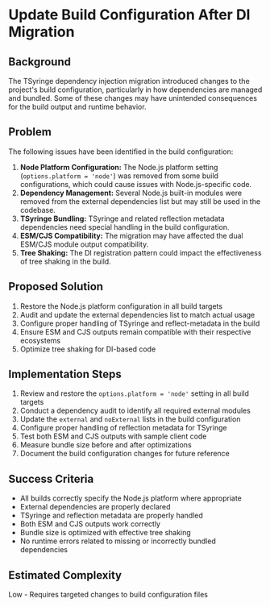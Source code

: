 # Update Build Configuration After DI Migration

## Background
The TSyringe dependency injection migration introduced changes to the project's build configuration, particularly in how dependencies are managed and bundled. Some of these changes may have unintended consequences for the build output and runtime behavior.

## Problem
The following issues have been identified in the build configuration:
1. **Node Platform Configuration:** The Node.js platform setting (`options.platform = 'node'`) was removed from some build configurations, which could cause issues with Node.js-specific code.
2. **Dependency Management:** Several Node.js built-in modules were removed from the external dependencies list but may still be used in the codebase.
3. **TSyringe Bundling:** TSyringe and related reflection metadata dependencies need special handling in the build configuration.
4. **ESM/CJS Compatibility:** The migration may have affected the dual ESM/CJS module output compatibility.
5. **Tree Shaking:** The DI registration pattern could impact the effectiveness of tree shaking in the build.

## Proposed Solution
1. Restore the Node.js platform configuration in all build targets
2. Audit and update the external dependencies list to match actual usage
3. Configure proper handling of TSyringe and reflect-metadata in the build
4. Ensure ESM and CJS outputs remain compatible with their respective ecosystems
5. Optimize tree shaking for DI-based code

## Implementation Steps
1. Review and restore the `options.platform = 'node'` setting in all build targets
2. Conduct a dependency audit to identify all required external modules
3. Update the `external` and `noExternal` lists in the build configuration
4. Configure proper handling of reflection metadata for TSyringe
5. Test both ESM and CJS outputs with sample client code
6. Measure bundle size before and after optimizations
7. Document the build configuration changes for future reference

## Success Criteria
- All builds correctly specify the Node.js platform where appropriate
- External dependencies are properly declared
- TSyringe and reflection metadata are properly handled
- Both ESM and CJS outputs work correctly
- Bundle size is optimized with effective tree shaking
- No runtime errors related to missing or incorrectly bundled dependencies

## Estimated Complexity
Low - Requires targeted changes to build configuration files 